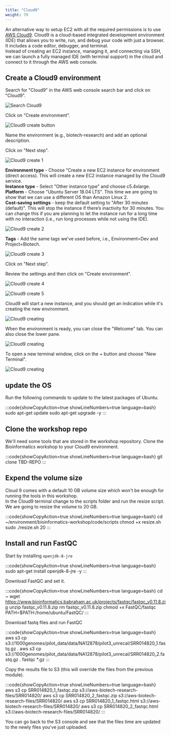 ```yaml
---
title: "Cloud9"
weight: 70
---
```


An alternative way to setup EC2 with all the required permissions is to use 
[AWS Cloud9](https://aws.amazon.com/cloud9/).
Cloud9 is a cloud-based integrated development environment (IDE) that allows 
you to write, run, and debug your code with just a browser. It includes a code 
editor, debugger, and terminal.  
Instead of creating an EC2 instance, managing it, and connecting via SSH, we 
can launch a fully managed IDE (with terminal support) in the cloud and connect 
to it through the AWS web console. 


## Create a Cloud9 environment

Search for "Cloud9" in the AWS web console search bar and click on "Cloud9".

![Search Cloud9](/static/images/compute_and_storage/19_find_cloud9.png)

Click on "Create environment".

![Cloud9 create button](/static/images/compute_and_storage/20_cloud9_create_environment_button.png)

Name the environment (e.g., biotech-research) and add an optional description.

Click on "Next step".

![Cloud9 create 1](/static/images/compute_and_storage/21_cloud9_create_environment1.png)

**Environment type** \- Choose "Create a new EC2 instance for environment 
(direct access). This will create a new EC2 instance managed by the Cloud9 
service.  
**Instance type** \- Select "Other instance type" and choose c5.4xlarge.  
**Platform** \- Choose "Ubuntu Server 18.04 LTS". This time we are going to 
show that we can use a different OS than Amazon Linux 2.  
**Cost-saving settings** \- keep the default setting to "After 30 minutes 
(default)". This will stop the instance if there’s inactivity for 30 minutes. 
You can change this if you are planning to let the instance run for a long time 
with no interaction (i.e., run long processes while not using the IDE). 

![Cloud9 create 2](/static/images/compute_and_storage/22_cloud9_create_environment2.png)

**Tags** \- Add the same tags we've used before, i.e., Environment=Dev and 
Project=Biotech.

![Cloud9 create 3](/static/images/compute_and_storage/23_cloud9_create_environment3.png)

Click on "Next step".

Review the settings and then click on "Create environment".

![Cloud9 create 4](/static/images/compute_and_storage/24_cloud9_create_environment4.png)

![Cloud9 create 5](/static/images/compute_and_storage/25_cloud9_create_environment5.png)

Cloud9 will start a new instance, and you should get an indication while it's 
creating the new environment.

![Cloud9 creating](/static/images/compute_and_storage/26_cloud9_creating_environment.png)

When the environment is ready, you can close the "Welcome" tab. You can also 
close the lower pane.

![Cloud9 creating](/static/images/compute_and_storage/27_cloud9_welcome_tab.png)

To open a new terminal window, click on the + button and choose "New Terminal".

![Cloud9 creating](/static/images/compute_and_storage/28_cloud9_open_terminal.png)


## update the OS

Run the following commands to update to the latest packages of Ubuntu.

:::code{showCopyAction=true showLineNumbers=true language=bash}
sudo apt-get update
sudo apt-get upgrade -y
:::


## Clone the workshop repo

We'll need some tools that are stored in the workshop repository. Clone the 
Bioinformatics workshop to your Cloud9 environment.

:::code{showCopyAction=true showLineNumbers=true language=bash}
git clone TBD-REPO
:::


## Expend the volume size

Cloud 9 comes with a default 10 GB volume size which won't be enough for 
running the tools in this workshop.  
In the Cloud9 terminal change to the scripts folder and run the resize script. 
We are going to resize the volume to 20 GB.

:::code{showCopyAction=true showLineNumbers=true language=bash}
cd ~/environment/bioinformatics-workshop/code/scripts
chmod +x resize.sh
sudo ./resize.sh 20
:::


## Install and run FastQC

Start by installing `openjdk-8-jre`

:::code{showCopyAction=true showLineNumbers=true language=bash}
sudo apt-get install openjdk-8-jre -y
:::

Download FastQC and set it.

:::code{showCopyAction=true showLineNumbers=true language=bash}
cd ~
wget https://www.bioinformatics.babraham.ac.uk/projects/fastqc/fastqc_v0.11.8.zip
unzip fastqc_v0.11.8.zip
rm fastqc_v0.11.8.zip
chmod +x FastQC/fastqc
PATH=$PATH:/home/ubuntu/FastQC/
:::

Download fastq files and run FastQC

:::code{showCopyAction=true showLineNumbers=true language=bash}
aws s3 cp s3://1000genomes/pilot_data/data/NA12878/pilot3_unrecal/SRR014820_1.fastq.gz .
aws s3 cp s3://1000genomes/pilot_data/data/NA12878/pilot3_unrecal/SRR014820_2.fastq.gz .
fastqc *.gz
:::

Copy the results file to S3 (this will override the files from the previous 
module).

:::code{showCopyAction=true showLineNumbers=true language=bash}
aws s3 cp SRR014820_1_fastqc.zip s3://aws-biotech-research-files/SRR014820/
aws s3 cp SRR014820_2_fastqc.zip s3://aws-biotech-research-files/SRR014820/
aws s3 cp SRR014820_1_fastqc.html s3://aws-biotech-research-files/SRR014820/
aws s3 cp SRR014820_2_fastqc.html s3://aws-biotech-research-files/SRR014820/
:::

You can go back to the S3 console and see that the files time are updated to 
the newly files you've just uploaded.